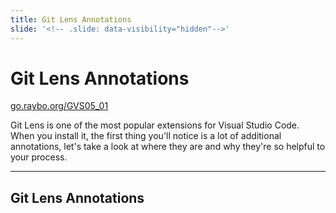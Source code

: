 ```yaml
---
title: Git Lens Annotations
slide: '<!-- .slide: data-visibility="hidden"-->'
---
```


<!-- .slide: data-state="layout-title" class="bg-dark"-->

# Git Lens Annotations

<div class="slide-link"><a href="https://go.raybo.org/GVS02_01"><i class="fab fa-slideshare"></i> go.raybo.org/GVS05_01</a></div>

> >

Git Lens is one of the most popular extensions for Visual Studio Code. When you install it, the first thing you'll notice is a lot of additional annotations, let's take a look at where they are and why they're so helpful to your process.

---
## Git Lens Annotations

> >
